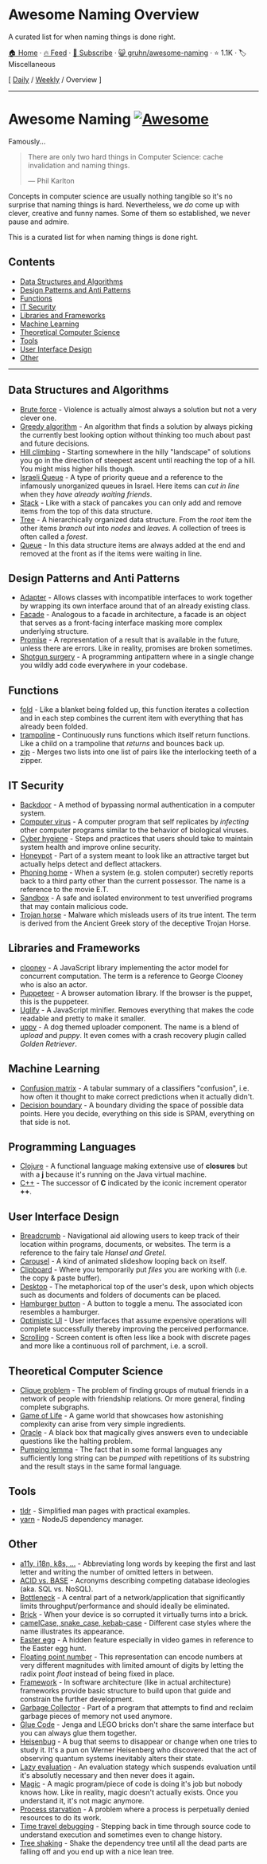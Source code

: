 # Awesome Naming Overview

A curated list for when naming things is done right.

[🏠 Home](/README.md) · [🔥 Feed](https://test.trackawesomelist.com/gruhn/awesome-naming/rss.xml) · [📮 Subscribe](https://trackawesomelist.us17.list-manage.com/subscribe?u=d2f0117aa829c83a63ec63c2f&id=36a103854c) · [😺 gruhn/awesome-naming](https://github.com/gruhn/awesome-naming/blob/master/README.md) · ⭐ 1.1K · 🏷️ Miscellaneous

[ [Daily](/content/gruhn/awesome-naming/README.md) / [Weekly](/content/gruhn/awesome-naming/week/README.md) / Overview ]

---

# Awesome Naming [![Awesome](https://awesome.re/badge.svg)](https://awesome.re)

<!-- lint disable no-repeat-punctuation -->

Famously...

<!-- lint enable no-repeat-punctuation -->

> There are only two hard things in Computer Science: cache invalidation and naming things.
>
> ― Phil Karlton

Concepts in computer science are usually nothing tangible so it's no surprise that naming things is hard.
Nevertheless, we *do* come up with clever, creative and funny names.
Some of them so established, we never pause and admire.

This is a curated list for when naming things is done right.

## Contents

*   [Data Structures and Algorithms](#data-structures-and-algorithms)
*   [Design Patterns and Anti Patterns](#design-patterns-and-anti-patterns)
*   [Functions](#functions)
*   [IT Security](#it-security)
*   [Libraries and Frameworks](#libraries-and-frameworks)
*   [Machine Learning](#machine-learning)
*   [Theoretical Computer Science](#theoretical-computer-science)
*   [Tools](#tools)
*   [User Interface Design](#user-interface-design)
*   [Other](#other)

***

## Data Structures and Algorithms

*   [Brute force](https://en.m.wikipedia.org/wiki/Brute-force_search) - Violence is actually almost always a solution but not a very clever one.
*   [Greedy algorithm](https://en.wikipedia.org/wiki/Greedy_algorithm) - An algorithm that finds a solution by always picking the currently best looking option without thinking too much about past and future decisions.
*   [Hill climbing](https://en.wikipedia.org/wiki/Hill_climbing) - Starting somewhere in the hilly "landscape" of solutions you go in the direction of steepest ascent until reaching the top of a hill. You might miss higher hills though.
*   [Israeli Queue](https://rapidapi.com/blog/israeli-queues-exploring-a-bizarre-data-structure/) - A type of priority queue and a reference to the infamously unorganized queues in Israel. Here items can *cut in line* when they *have already waiting friends*.
*   [Stack](https://en.wikipedia.org/wiki/Stack_\(abstract_data_type\)) - Like with a stack of pancakes you can only add and remove items from the top of this data structure.
*   [Tree](https://en.wikipedia.org/wiki/Tree_\(data_structure\)) - A hierarchically organized data structure. From the *root* item the other items *branch out* into *nodes* and *leaves*. A collection of trees is often called a *forest*.
*   [Queue](https://en.wikipedia.org/wiki/Queue_\(abstract_data_type\)) - In this data structure items are always added at the end and removed at the front as if the items were waiting in line.

## Design Patterns and Anti Patterns

*   [Adapter](https://en.wikipedia.org/wiki/Adapter_pattern) - Allows classes with incompatible interfaces to work together by wrapping its own interface around that of an already existing class.
*   [Facade](https://en.wikipedia.org/wiki/Facade_pattern) - Analogous to a facade in architecture, a facade is an object that serves as a front-facing interface masking more complex underlying structure.
*   [Promise](https://en.wikipedia.org/wiki/Futures_and_promises) - A representation of a result that is available in the future, unless there are errors. Like in reality, promises are broken sometimes.
*   [Shotgun surgery](https://en.wikipedia.org/wiki/Shotgun_surgery) - A programming antipattern where in a single change you wildly add code everywhere in your codebase.

## Functions

*   [fold](https://en.wikipedia.org/wiki/Fold_\(higher-order_function\)) - Like a blanket being folded up, this function iterates a collection and in each step combines the current item with everything that has already been folded.
*   [trampoline](https://clojuredocs.org/clojure.core/trampoline) - Continuously runs functions which itself return functions. Like a child on a trampoline that *returns* and bounces back up.
*   [zip](https://hackage.haskell.org/package/base-4.12.0.0/docs/Prelude.html#v:zip) - Merges two lists into one list of pairs like the interlocking teeth of a zipper.

## IT Security

*   [Backdoor](https://en.wikipedia.org/wiki/Backdoor_\(computing\)) - A method of bypassing normal authentication in a computer system.
*   [Computer virus](https://en.wikipedia.org/wiki/Computer_virus) - A computer program that self replicates by *infecting* other computer programs similar to the behavior of biological viruses.
*   [Cyber hygiene](https://digitalguardian.com/blog/what-cyber-hygiene-definition-cyber-hygiene-benefits-best-practices-and-more) - Steps and practices that users should take to maintain system health and improve online security.
*   [Honeypot](https://en.wikipedia.org/wiki/Honeypot_\(computing\)) - Part of a system meant to look like an attractive target but actually helps detect and deflect attackers.
*   [Phoning home](https://en.wikipedia.org/wiki/Phoning_home) - When a system (e.g. stolen computer) secretly reports back to a third party other than the current possessor. The name is a reference to the movie E.T.
*   [Sandbox](https://en.wikipedia.org/wiki/Sandbox_\(computer_security\)) - A safe and isolated environment to test unverified programs that may contain malicious code.
*   [Trojan horse](https://en.wikipedia.org/wiki/Trojan_horse_\(computing\)) - Malware which misleads users of its true intent. The term is derived from the Ancient Greek story of the deceptive Trojan Horse.

## Libraries and Frameworks

*   [clooney](https://github.com/GoogleChromeLabs/clooney) - A JavaScript library implementing the actor model for concurrent computation. The term is a reference to George Clooney who is also an actor.
*   [Puppeteer](https://github.com/puppeteer/puppeteer) - A browser automation library. If the browser is the puppet, this is the puppeteer.
*   [Uglify](https://github.com/mishoo/UglifyJS) - A JavaScript minifier. Removes everything that makes the code readable and pretty to make it smaller.
*   [uppy](https://github.com/transloadit/uppy) - A dog themed uploader component. The name is a blend of *upload* and *puppy*. It even comes with a crash recovery plugin called *Golden Retriever*.

## Machine Learning

*   [Confusion matrix](https://en.wikipedia.org/wiki/Confusion_matrix) - A tabular summary of a classifiers "confusion", i.e. how often it thought to make correct predictions when it actually didn't.
*   [Decision boundary](https://en.wikipedia.org/wiki/Decision_boundary) - A boundary dividing the space of possible data points. Here you decide, everything on this side is SPAM, everything on that side is not.

## Programming Languages

*   [Clojure](https://clojure.org/) - A functional language making extensive use of **closures** but with a **j** because it's running on the Java virtual machine.
*   [C++](https://en.wikipedia.org/wiki/C%2B%2B#External_links) - The successor of **C** indicated by the iconic increment operator **++**.

## User Interface Design

*   [Breadcrumb](https://en.wikipedia.org/wiki/Breadcrumb_\(navigation\)) - Navigational aid allowing users to keep track of their location within programs, documents, or websites. The term is a reference to the fairy tale *Hansel and Gretel*.
*   [Carousel](https://www.nngroup.com/articles/designing-effective-carousels/) - A kind of animated slideshow looping back on itself.
*   [Clipboard](https://en.wikipedia.org/wiki/Clipboard_\(computing\)) - Where you temporarily put *files* you are working with (i.e. the copy & paste buffer).
*   [Desktop](https://en.wikipedia.org/wiki/Desktop_metaphor) - The metaphorical top of the user's desk, upon which objects such as documents and folders of documents can be placed.
*   [Hamburger button](https://en.wikipedia.org/wiki/Hamburger_button) - A button to toggle a menu. The associated icon resembles a hamburger.
*   [Optimistic UI](https://uxplanet.org/optimistic-1000-34d9eefe4c05) - User interfaces that assume expensive operations will complete successfully thereby improving the perceived performance.
*   [Scrolling](https://en.wikipedia.org/wiki/Scrolling) - Screen content is often less like a book with discrete pages and more like a continuous roll of parchment, i.e. a scroll.

## Theoretical Computer Science

*   [Clique problem](https://en.wikipedia.org/wiki/Clique_problem) - The problem of finding groups of mutual friends in a network of people with friendship relations. Or more general, finding complete subgraphs.
*   [Game of Life](https://en.wikipedia.org/wiki/Conway%27s_Game_of_Life) - A game world that showcases how astonishing complexity can arise from very simple ingredients.
*   [Oracle](https://en.wikipedia.org/wiki/Oracle_machine) - A black box that magically gives answers even to undeciable questions like the halting problem.
*   [Pumping lemma](https://en.wikipedia.org/wiki/Pumping_lemma) - The fact that in some formal languages any sufficiently long string can be *pumped* with repetitions of its substring and the result stays in the same formal language.

## Tools

*   [tldr](https://tldr.sh/) - Simplified man pages with practical examples.
*   [yarn](https://yarnpkg.com/) - NodeJS dependency manager.

## Other

*   [a11y, i18n, k8s, ...](https://en.wikipedia.org/wiki/Numeronym) - Abbreviating long words by keeping the first and last letter and writing the number of omitted letters in between.
*   [ACID vs. BASE](https://www.johndcook.com/blog/2009/07/06/brewer-cap-theorem-base/) - Acronyms describing competing database ideologies (aka. SQL vs. NoSQL).
*   [Bottleneck](https://en.wikipedia.org/wiki/Bottleneck#Computing) - A central part of a network/application that significantly limits throughput/performance and should ideally be eliminated.
*   [Brick](https://en.m.wikipedia.org/wiki/Brick_\(electronics\)) - When your device is so corrupted it virtually turns into a brick.
*   [camelCase, snake\_case, kebab-case](https://en.wikipedia.org/wiki/Letter_case#Special_case_styles) - Different case styles where the name illustrates its appearance.
*   [Easter egg](https://en.wikipedia.org/wiki/Easter_egg_\(media\)) - A hidden feature especially in video games in reference to the Easter egg hunt.
*   [Floating point number](https://floating-point-gui.de/formats/fp/) - This representation can encode numbers at very different magnitudes with limited amount of digits by letting the radix point *float* instead of being fixed in place.
*   [Framework](https://en.wikipedia.org/wiki/Software_framework) - In software architecture (like in actual architecture) frameworks provide basic structure to  build upon that guide and constrain the further development.
*   [Garbage Collector](https://en.m.wikipedia.org/wiki/Garbage_collection_\(computer_science\)) - Part of a program that attempts to find and reclaim garbage pieces of memory not used anymore.
*   [Glue Code](https://en.wikipedia.org/wiki/Glue_code) - Jenga and LEGO bricks don't share the same interface but you can always glue them together.
*   [Heisenbug](https://en.wikipedia.org/wiki/Heisenbug) - A bug that seems to disappear or change when one tries to study it. It's a pun on Werner Heisenberg who discovered that the act of observing quantum systems inevitably alters their state.
*   [Lazy evaluation](https://en.wikipedia.org/wiki/Lazy_evaluation) - An evaluation stategy which suspends evaluation until it's absolutly necessary and then never does it again.
*   [Magic](https://en.wikipedia.org/wiki/Magic_\(programming\)) - A magic program/piece of code is doing it's job but nobody knows how. Like in reality, magic doesn't actually exists. Once you understand it, it's not magic anymore.
*   [Process starvation](https://en.wikipedia.org/wiki/Starvation_\(computer_science\)) - A problem where a process is perpetually denied resources to do its work.
*   [Time travel debugging](https://en.wikipedia.org/wiki/Time_travel_debugging) - Stepping back in time through source code to understand execution and sometimes even to change history.
*   [Tree shaking](https://en.wikipedia.org/wiki/Tree_shaking) - Shake the dependency tree until all the dead parts are falling off and you end up with a nice lean tree.


